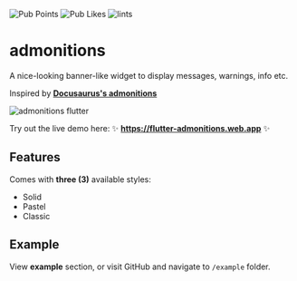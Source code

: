 ![Pub Points](https://img.shields.io/pub/points/admonitions)
![Pub Likes](https://img.shields.io/pub/likes/admonitions)
![lints](https://img.shields.io/badge/style-flutter__lints-yellow)

# admonitions

A nice-looking banner-like widget to display messages, warnings, info etc.

Inspired by [**Docusaurus's admonitions**](https://docusaurus.io/docs/markdown-features/admonitions)

![admonitions flutter](https://user-images.githubusercontent.com/60868965/214950213-adc2e4aa-28a2-4686-9562-463e341e97db.png)

Try out the live demo here: :sparkles: **https://flutter-admonitions.web.app** :sparkles:

## Features

Comes with **three (3)** available styles:

- Solid
- Pastel
- Classic

## Example

View **example** section, or visit GitHub and navigate to `/example` folder.
